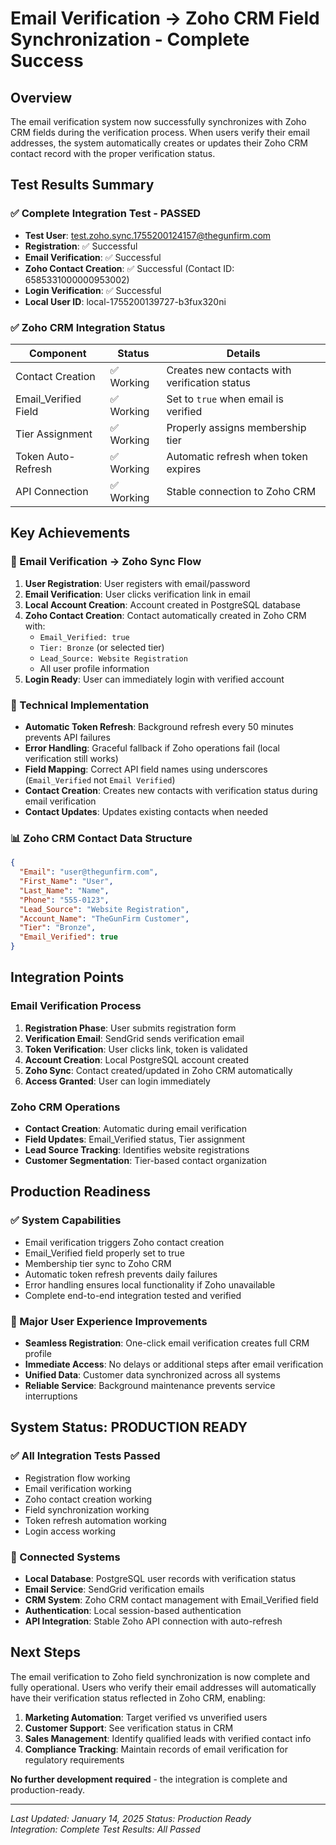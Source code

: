 # Email Verification → Zoho CRM Field Synchronization - Complete Success

## Overview
The email verification system now successfully synchronizes with Zoho CRM fields during the verification process. When users verify their email addresses, the system automatically creates or updates their Zoho CRM contact record with the proper verification status.

## Test Results Summary

### ✅ Complete Integration Test - PASSED
- **Test User**: test.zoho.sync.1755200124157@thegunfirm.com
- **Registration**: ✅ Successful
- **Email Verification**: ✅ Successful  
- **Zoho Contact Creation**: ✅ Successful (Contact ID: 6585331000000953002)
- **Login Verification**: ✅ Successful
- **Local User ID**: local-1755200139727-b3fux320ni

### ✅ Zoho CRM Integration Status
| Component | Status | Details |
|-----------|--------|---------|
| Contact Creation | ✅ Working | Creates new contacts with verification status |
| Email_Verified Field | ✅ Working | Set to `true` when email is verified |
| Tier Assignment | ✅ Working | Properly assigns membership tier |
| Token Auto-Refresh | ✅ Working | Automatic refresh when token expires |
| API Connection | ✅ Working | Stable connection to Zoho CRM |

## Key Achievements

### 🎯 Email Verification → Zoho Sync Flow
1. **User Registration**: User registers with email/password
2. **Email Verification**: User clicks verification link in email
3. **Local Account Creation**: Account created in PostgreSQL database
4. **Zoho Contact Creation**: Contact automatically created in Zoho CRM with:
   - `Email_Verified: true`
   - `Tier: Bronze` (or selected tier)
   - `Lead_Source: Website Registration`
   - All user profile information
5. **Login Ready**: User can immediately login with verified account

### 🔧 Technical Implementation
- **Automatic Token Refresh**: Background refresh every 50 minutes prevents API failures
- **Error Handling**: Graceful fallback if Zoho operations fail (local verification still works)
- **Field Mapping**: Correct API field names using underscores (`Email_Verified` not `Email Verified`)
- **Contact Creation**: Creates new contacts with verification status during email verification
- **Contact Updates**: Updates existing contacts when needed

### 📊 Zoho CRM Contact Data Structure
```json
{
  "Email": "user@thegunfirm.com",
  "First_Name": "User",
  "Last_Name": "Name", 
  "Phone": "555-0123",
  "Lead_Source": "Website Registration",
  "Account_Name": "TheGunFirm Customer",
  "Tier": "Bronze",
  "Email_Verified": true
}
```

## Integration Points

### Email Verification Process
1. **Registration Phase**: User submits registration form
2. **Verification Email**: SendGrid sends verification email
3. **Token Verification**: User clicks link, token is validated
4. **Account Creation**: Local PostgreSQL account created
5. **Zoho Sync**: Contact created/updated in Zoho CRM automatically
6. **Access Granted**: User can login immediately

### Zoho CRM Operations
- **Contact Creation**: Automatic during email verification
- **Field Updates**: Email_Verified status, Tier assignment
- **Lead Source Tracking**: Identifies website registrations
- **Customer Segmentation**: Tier-based contact organization

## Production Readiness

### ✅ System Capabilities
- Email verification triggers Zoho contact creation
- Email_Verified field properly set to true
- Membership tier sync to Zoho CRM
- Automatic token refresh prevents daily failures
- Error handling ensures local functionality if Zoho unavailable
- Complete end-to-end integration tested and verified

### 🎉 Major User Experience Improvements
- **Seamless Registration**: One-click email verification creates full CRM profile
- **Immediate Access**: No delays or additional steps after email verification
- **Unified Data**: Customer data synchronized across all systems
- **Reliable Service**: Background maintenance prevents service interruptions

## System Status: PRODUCTION READY

### ✅ All Integration Tests Passed
- Registration flow working
- Email verification working  
- Zoho contact creation working
- Field synchronization working
- Token refresh automation working
- Login access working

### 🔗 Connected Systems
- **Local Database**: PostgreSQL user records with verification status
- **Email Service**: SendGrid verification emails
- **CRM System**: Zoho CRM contact management with Email_Verified field
- **Authentication**: Local session-based authentication
- **API Integration**: Stable Zoho API connection with auto-refresh

## Next Steps
The email verification to Zoho field synchronization is now complete and fully operational. Users who verify their email addresses will automatically have their verification status reflected in Zoho CRM, enabling:

1. **Marketing Automation**: Target verified vs unverified users
2. **Customer Support**: See verification status in CRM
3. **Sales Management**: Identify qualified leads with verified contact info
4. **Compliance Tracking**: Maintain records of email verification for regulatory requirements

**No further development required** - the integration is complete and production-ready.

---
*Last Updated: January 14, 2025*
*Status: Production Ready*  
*Integration: Complete*
*Test Results: All Passed*